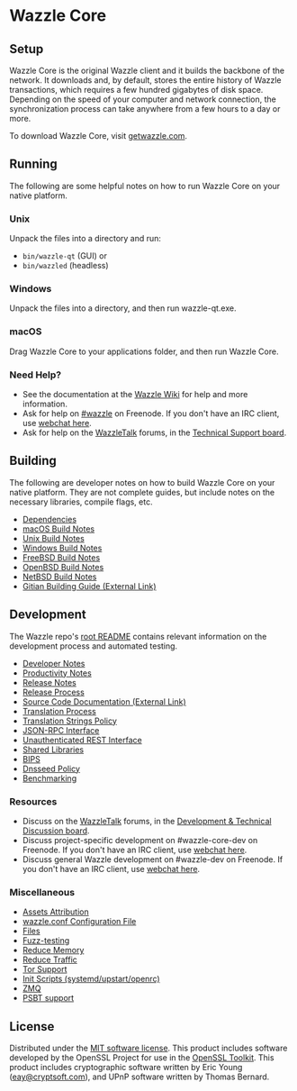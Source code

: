 Wazzle Core
=============

Setup
---------------------
Wazzle Core is the original Wazzle client and it builds the backbone of the network. It downloads and, by default, stores the entire history of Wazzle transactions, which requires a few hundred gigabytes of disk space. Depending on the speed of your computer and network connection, the synchronization process can take anywhere from a few hours to a day or more.

To download Wazzle Core, visit [getwazzle.com](https://getwazzle.com/en/download/).

Running
---------------------
The following are some helpful notes on how to run Wazzle Core on your native platform.

### Unix

Unpack the files into a directory and run:

- `bin/wazzle-qt` (GUI) or
- `bin/wazzled` (headless)

### Windows

Unpack the files into a directory, and then run wazzle-qt.exe.

### macOS

Drag Wazzle Core to your applications folder, and then run Wazzle Core.

### Need Help?

* See the documentation at the [Wazzle Wiki](https://en.wazzle.it/wiki/Main_Page)
for help and more information.
* Ask for help on [#wazzle](http://webchat.freenode.net?channels=wazzle) on Freenode. If you don't have an IRC client, use [webchat here](http://webchat.freenode.net?channels=wazzle).
* Ask for help on the [WazzleTalk](https://wazzletalk.org/) forums, in the [Technical Support board](https://wazzletalk.org/index.php?board=4.0).

Building
---------------------
The following are developer notes on how to build Wazzle Core on your native platform. They are not complete guides, but include notes on the necessary libraries, compile flags, etc.

- [Dependencies](dependencies.md)
- [macOS Build Notes](build-osx.md)
- [Unix Build Notes](build-unix.md)
- [Windows Build Notes](build-windows.md)
- [FreeBSD Build Notes](build-freebsd.md)
- [OpenBSD Build Notes](build-openbsd.md)
- [NetBSD Build Notes](build-netbsd.md)
- [Gitian Building Guide (External Link)](https://github.com/wazzle-core/docs/blob/master/gitian-building.md)

Development
---------------------
The Wazzle repo's [root README](/README.md) contains relevant information on the development process and automated testing.

- [Developer Notes](developer-notes.md)
- [Productivity Notes](productivity.md)
- [Release Notes](release-notes.md)
- [Release Process](release-process.md)
- [Source Code Documentation (External Link)](https://dev.visucore.com/wazzle/doxygen/)
- [Translation Process](translation_process.md)
- [Translation Strings Policy](translation_strings_policy.md)
- [JSON-RPC Interface](JSON-RPC-interface.md)
- [Unauthenticated REST Interface](REST-interface.md)
- [Shared Libraries](shared-libraries.md)
- [BIPS](bips.md)
- [Dnsseed Policy](dnsseed-policy.md)
- [Benchmarking](benchmarking.md)

### Resources
* Discuss on the [WazzleTalk](https://wazzletalk.org/) forums, in the [Development & Technical Discussion board](https://wazzletalk.org/index.php?board=6.0).
* Discuss project-specific development on #wazzle-core-dev on Freenode. If you don't have an IRC client, use [webchat here](http://webchat.freenode.net/?channels=wazzle-core-dev).
* Discuss general Wazzle development on #wazzle-dev on Freenode. If you don't have an IRC client, use [webchat here](http://webchat.freenode.net/?channels=wazzle-dev).

### Miscellaneous
- [Assets Attribution](assets-attribution.md)
- [wazzle.conf Configuration File](wazzle-conf.md)
- [Files](files.md)
- [Fuzz-testing](fuzzing.md)
- [Reduce Memory](reduce-memory.md)
- [Reduce Traffic](reduce-traffic.md)
- [Tor Support](tor.md)
- [Init Scripts (systemd/upstart/openrc)](init.md)
- [ZMQ](zmq.md)
- [PSBT support](psbt.md)

License
---------------------
Distributed under the [MIT software license](/COPYING).
This product includes software developed by the OpenSSL Project for use in the [OpenSSL Toolkit](https://www.openssl.org/). This product includes
cryptographic software written by Eric Young ([eay@cryptsoft.com](mailto:eay@cryptsoft.com)), and UPnP software written by Thomas Bernard.
